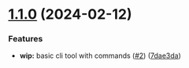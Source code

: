 # [1.1.0](https://github.com/PaleBluDot/node-cli-boilerplate/compare/v1.0.0...v1.1.0) (2024-02-12)


### Features

* **wip:** basic cli tool with commands ([#2](https://github.com/PaleBluDot/node-cli-boilerplate/issues/2)) ([7dae3da](https://github.com/PaleBluDot/node-cli-boilerplate/commit/7dae3dacabbb3c2f4a1cec6e7b3ec719c7578e5c))
